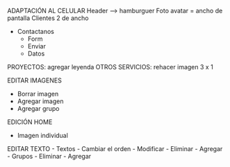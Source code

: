 ADAPTACIÓN AL CELULAR
Header --> hamburguer
Foto avatar = ancho de pantalla
Clientes 2 de ancho

- Contactanos
	- Form
	- Enviar
	- Datos

PROYECTOS: agregar leyenda
OTROS SERVICIOS: rehacer imagen 3 x 1

EDITAR IMAGENES
- Borrar imagen
- Agregar imagen
- Agregar grupo

EDICIÓN HOME
- Imagen individual

EDITAR TEXTO
	- Textos
		- Cambiar el orden
		- Modificar
		- Eliminar
		- Agregar
	- Grupos
		- Eliminar
		- Agregar

